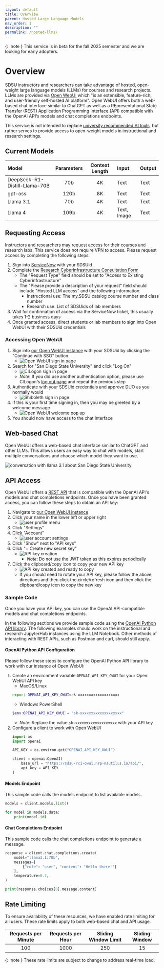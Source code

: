 ```yaml
---
layout: default
title: Overview
parent: Hosted Large Language Models
nav_order: 1
description: ""
permalink: /hosted-llms/
---
```


{: .note }
This service is in beta for the fall 2025 semester and we are looking for early adopters.

# Overview

SDSU instructors and researchers can take advantage of hosted, open-weight large language models (LLMs) for courses and research projects.
LLMs are provided via [Open WebUI](https://docs.openwebui.com/) which "is an extensible, feature-rich, and user-friendly self-hosted AI platform".
Open WebUI offers both a web-based chat interface similar to ChatGPT as well as a REpresentational State Transfer (REST) Application Programming Interface (API) compatible with the OpenAI API's models and chat completions endpoints.

This service is not intended to replace [university recommended AI tools](https://it.sdsu.edu/services/ai), but rather serves to provide access to open-weight models in instructional and research settings.

## Current Models

| Model | Parameters | Context Length | Input | Output | 
|:------|:----------:|:--------------:|:------|:-------|
| DeepSeek-R1-Distill-Llama-70B | 70b | 4K | Text | Text |
| gpt-oss | 120b | 8K | Text | Text |
| Llama 3.1 | 70b | 4K | Text | Text |
| Llama 4 | 109b | 4K | Text, Image | Text |

## Requesting Access

Instructors and researchers may request access for their courses and research labs.
This service does not require VPN to access. 
Please request access by completing the following steps:

1. Sign into [ServiceNow](https://sdsu.service-now.com/) with your SDSUid
1. Complete the [Research Cyberinfrastructure Consultation Form](https://sdsu.service-now.com/sp?id=sc_cat_item&sys_id=029639611bb825505764fd1b1e4bcb3a&sysparm_category=29ac153fdbbf4c9024094672399619e9)
    - The "Request Type" field should be set to "Access to Existing Cyberinfrastructure"
    - The "Please provide a description of your request" field should include "Hosted LLM access" and the following information:
        - Instructional use: The my.SDSU catalog course number and class number
        - Research use: List of SDSUids of lab members
1. Wait for confirmation of access via the ServiceNow ticket, this usually takes 1-2 business days
1. Once granted access, direct students or lab members to sign into Open WebUI with their SDSUid credentials

### Accessing Open WebUI

1. Sign into [our Open WebUI instance](https://sdsu-rci-owui.nrp-nautilus.io/) with your SDSUid by clicking the "Continue with SSO" button
    - ![Open WebUI sign in page](/images/hostedllms/requesting-access-1.png)
1. Search for "San Diego State University" and click "Log On"
    - ![CILogon sign in page](/images/hostedllms/requesting-access-2.png)
    - *Note*: If you did use another authentication option, please use CILogon's [log out page](https://cilogon.org/logout/) and repeat the previous step
1. Authenticate with your SDSUid credentials and approve DUO as you normally would
    - ![Shiboleth sign in page](/images/hostedllms/requesting-access-3.png)
1. If this is your first time signing in, then you may be greeted by a welcome message
    - ![Open WebUI welcome pop up](/images/hostedllms/requesting-access-4.png)
1. You should now have access to the chat interface

## Web-based Chat

Open WebUI offers a web-based chat interface similar to ChatGPT and other LLMs.
This allows users an easy way to chat with models, start multiple conversations and choose which model they want to use.

![conversation with llama 3.1 about San Diego State University](/images/hostedllms/web-based-chat-1.png)

## API Access

Open WebUI offers a [REST API](https://docs.openwebui.com/getting-started/api-endpoints) that is compatible with the OpenAI API's models and chat completions endpoints.
Once you have been granted access, you can follow these steps to obtain an API key:

1. Navigate to [our Open WebUI instance](https://sdsu-rci-owui.nrp-nautilus.io/)
1. Click your name in the lower left or upper right
    - ![user profile menu](/images/hostedllms/api-access-1.png)
1. Click "Settings"
1. Click "Account"
    - ![user account settings](/images/hostedllms/api-access-2.png)
1. Click "Show" next to "API keys"
1. Click "+ Create new secret key"
    - ![API key creation](/images/hostedllms/api-access-3.png)
       - *Note*: Do not use the JWT token as this expires periodically
1. Click the clipboard/copy icon to copy your new API key
    - ![API key created and ready to copy](/images/hostedllms/api-access-4.png)
    - If you should need to rotate your API key, please follow the above directions and then click the circle/refresh icon and then click the clipboard/copy icon to copy the new key

### Sample Code

Once you have your API key, you can use the OpenAI API-compatible models and chat completions endpoints.

In the following sections we provide sample code using the [OpenAI Python API library](https://pypi.org/project/openai/).
The following examples should work on the instructional and research JupyterHub instances using the LLM Notebook.
Other methods of interacting with REST APIs, such as Postman and curl, should still apply.

#### OpenAI Python API Configuration

Please follow these steps to configure the OpenAI Python API library to work with our instance of  Open WebUI:

1. Create an environment variable `OPENAI_API_KEY_OWUI` for your Open WebUI API key
    - MacOS/Linux
    ```bash
    export OPENAI_API_KEY_OWUI=sk-xxxxxxxxxxxxxxxxxxx
    ```
    - Windows PowerShell
    ```powershell
    $env:OPENAI_API_KEY_OWUI = "sk-xxxxxxxxxxxxxxxxxxx"
    ```
    - *Note*: Replace the value `sk-xxxxxxxxxxxxxxxxxxx` with your API key
1. Configure a client to work with Open WebUI
    ```python
    import os
    import openai

    API_KEY = os.environ.get("OPENAI_API_KEY_OWUI")

    client = openai.OpenAI(
        base_url = "https://sdsu-rci-owui.nrp-nautilus.io/api/",
        api_key = API_KEY
    )
    ```

#### Models Endpoint

This sample code calls the models endpoint to list available models.

```python
models = client.models.list()

for model in models.data:
    print(model.id)
```

#### Chat Completions Endpoint

This sample code calls the chat completions endpoint to generate a message. 

```python
response = client.chat.completions.create(
    model="llama3.1:70b",
    messages=[
        {"role": "user", "content": "Hello there!"}
    ],
    temperature=0.7,
)

print(response.choices[0].message.content)
```

## Rate Limiting

To ensure availability of these resources, we have enabled rate limiting for all users.
These rate limits apply to both web-based chat and API usage.

| Requests per Minute | Requests per Hour | Sliding Window Limit | Sliding Window |
|:-------------------:|:-----------------:|:--------------------:|:--------------:|
| 100 | 1000 | 250 | 15 |

{: .note }
These rate limits are subject to change to address real-time load.
